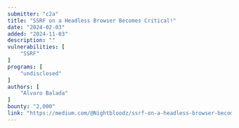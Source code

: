 ```yaml
---
submitter: "c2a"
title: "SSRF on a Headless Browser Becomes Critical!"
date: "2024-02-03"
added: "2024-11-03"
description: ""
vulnerabilities: [
    "SSRF"
]
programs: [
    "undisclosed"
]
authors: [
    "Alvaro Balada"
]
bounty: "2,000"
link: "https://medium.com/@Nightbloodz/ssrf-on-a-headless-browser-becomes-critical-c08daaa1017e"
---
```




